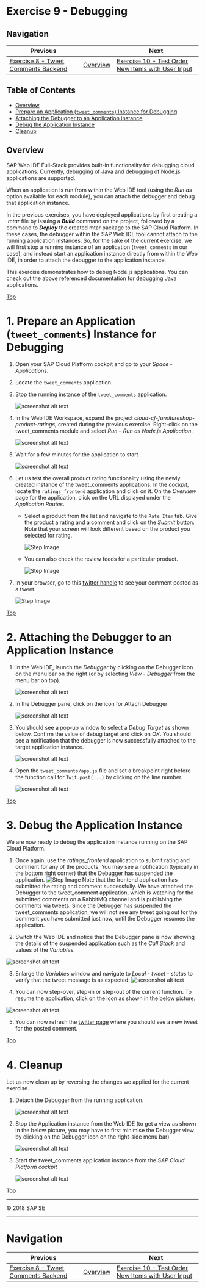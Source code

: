 <a name="top"></a># Exercise 9 - Debugging
## Navigation

| Previous | | Next
|---|---|---|
| [Exercise 8 - Tweet Comments Backend](../Exercise-08-Tweet-Comments-Backend) | [Overview](../README.md) | [Exercise 10 - Test Order New Items with User Input](../Exercise-10-Test-Order-New-Items-with-User-Input)



## Table of Contents

* [Overview](#Intro)
* [Prepare an Application (`tweet_comments`) Instance for Debugging](#Step1)
* [Attaching the Debugger to an Application Instance](#Step2)
* [Debug the Application Instance](#Step3)
* [Cleanup](#Step4)




<a name="Intro"></a>
## Overview

SAP Web IDE Full-Stack provides built-in functionality for debugging cloud applications. Currently, [debugging of Java](https://help.sap.com/viewer/825270ffffe74d9f988a0f0066ad59f0/CF/en-US/a0f95901ab6c46a0b16c92eb313c6b08.html?q=debugging) and [debugging of Node.js](https://help.sap.com/viewer/825270ffffe74d9f988a0f0066ad59f0/CF/en-US/af6cc561014f4763837be143a4173a0a.html?q=debugging) applications are supported.

When an application is run from within the Web IDE tool (using the _Run as_ option available for each module), you can attach the debugger and debug that application instance.

In the previous exercises, you have deployed applications by first creating a _.mtar_ file by issuing a **_Build_** command on the project, followed by a command to **_Deploy_** the created mtar package to the SAP Cloud Platform. In these cases, the debugger within the SAP Web IDE tool cannot attach to the running application instances. So, for the sake of the current exercise, we will first stop a running instance of an application (`tweet_comments` in our case), and instead start an application instance directly from within the Web IDE, in order to attach the debugger to the application instance.

This exercise demonstrates how to debug Node.js applications.  You can check out the above referenced documentation for debugging Java applications.

[Top](#Top)



<a name="Step1"></a>
# 1. Prepare an Application (`tweet_comments`) Instance for Debugging

1. Open your SAP Cloud Platform cockpit and go to your _Space - Applications_.

1. Locate the `tweet_comments` application.

1. Stop the running instance of the `tweet_comments` application.

    ![screenshot alt text](images/Stop_tweet_comments.jpg)

1. In the Web IDE Workspace, expand the project _cloud-cf-furnitureshop-product-ratings_, created during the previous exercise. Right-click on the tweet_comments module and select  _Run – Run as Node.js Application_.

    ![screenshot alt text](images/Run_as_NodejsApp.jpg)

1. Wait for a few minutes for the application to start

    ![screenshot alt text](images/RunningApp_in_WebIDE.jpg)

1. Let us test the overall product rating functionality using the newly created instance of the tweet_comments applications. In the _cockpit_, locate the `ratings_frontend` application and click on it. On the _Overview_ page for the application, click on the URL displayed under the _Application Routes_.

    * Select a product from the list and navigate to the `Rate Item` tab. Give the product a rating and a comment and click on the _Submit_ button. Note that your screen will look different based on the product you selected for rating.

        ![Step Image](images/Exercise8_5-6_provide_rating.png)

    * You can also check the review feeds for a particular product.

        ![Step Image](images/Exercise8_5-6_check_comments.png)

1. In your browser, go to this [twitter handle](https://twitter.com/sapfurnishop) to see your comment posted as a tweet.

    ![Step Image](images/Exercise8_5-7_review_tweet.png)

[Top](#Top)



<a name="Step2"></a>
# 2. Attaching the Debugger to an Application Instance

1.	In the Web IDE, launch the _Debugger_ by clicking on the Debugger icon on the menu bar on the right (or by selecting _View - Debugger_ from the menu bar on top).

    ![screenshot alt text](images/Debugger_icon.jpg)

1.	In the Debugger pane, click on the icon for Attach Debugger

    ![screenshot alt text](images/Attach_Debugger.jpg)

3.	You should see a pop-up window to select a _Debug Target_ as shown below. Confirm the value of debug target and click on _OK_. You should see a notification that the debugger is now successfully attached to the target application instance.

    ![screenshot alt text](images/Select_Debug_Target.jpg)

1. Open the `tweet_comments/app.js` file and set a breakpoint right before the function call for `Twit.post(...)` by clicking on the line number.

    ![screenshot alt text](images/Set_breakpoint.jpg)

[Top](#Top)



<a name="Step3"></a>
# 3. Debug the Application Instance
We are now ready to debug the application instance running on the SAP Cloud Platform.
1.	Once again, use the _ratings_frontend_ application to submit rating and comment for any of the products.  You may see a notification (typically in the bottom right corner) that the Debugger has suspended the application.
  ![Step Image](images/Exercise8_5-6_provide_rating.png)
    Note that the frontend application has submitted the rating and comment successfully. We have attached the Debugger to the tweet_comment application, which is watching for the submitted comments on a RabbitMQ channel and is publishing the comments via tweets. Since the Debugger has suspended the tweet_comments application, we will not see any tweet going out for the comment you have submitted just now, until the Debugger resumes the application.

2.	Switch the Web IDE and notice that the Debugger pane is now showing the details of the suspended application such as the _Call Stack_ and values of the _Variables_.

  ![screenshot alt text](images/Debugger_View.jpg)

3.	Enlarge the _Variables_ window and navigate to _Local - tweet - status_ to verify that the tweet message is as expected.
  ![screenshot alt text](images/Variables_View.jpg)

4.	You can now step-over, step-in or step-out of the current function. To resume the application, click on the icon as shown in the below picture.
  
![screenshot alt text](images/Resume_Application.jpg)

5. You can now refresh the [twitter page](https://twitter.com/sapfurnishop) where you should see a new tweet for the posted comment. 

[Top](#Top)



<a name="Step4"></a>
# 4. Cleanup

Let us now clean up by reversing the changes we applied for the current exercise.

1.	Detach the Debugger from the running application.

    ![screenshot alt text](images/Detach_Debugger.jpg)

1. Stop the Application instance from the Web IDE (to get a view as shown in the below picture, you may have to first minimise the Debugger view by clicking on the Debugger icon on the right-side menu bar)

    ![screenshot alt text](images/Stop_Application.jpg)

1. Start the tweet_comments application instance from the _SAP Cloud Platform cockpit_

    ![screenshot alt text](images/Start_tweet_comments_app.jpg)

[Top](#Top)

<hr>
© 2018 SAP SE
<hr>



# Navigation

| Previous | | Next
|---|---|---|
| [Exercise 8 - Tweet Comments Backend](../Exercise-08-Tweet-Comments-Backend) | [Overview](../README.md) | [Exercise 10 - Test Order New Items with User Input](../Exercise-10-Test-Order-New-Items-with-User-Input)
